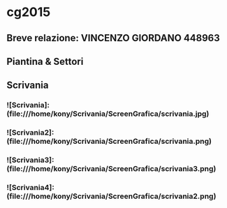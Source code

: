 # cg2015

## Breve relazione: VINCENZO GIORDANO 448963
## Piantina & Settori
## Scrivania
### ![Scrivania]: (file:///home/kony/Scrivania/ScreenGrafica/scrivania.jpg)
### ![Scrivania2]: (file:///home/kony/Scrivania/ScreenGrafica/scrivania.png)
### ![Scrivania3]: (file:///home/kony/Scrivania/ScreenGrafica/scrivania3.png)
### ![Scrivania4]: (file:///home/kony/Scrivania/ScreenGrafica/scrivania2.png)
